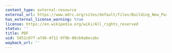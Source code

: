 ```yaml
---
content_type: external-resource
external_url: https://www.mdrc.org/sites/default/files/Building_New_Partnerships_for_Employment.pdf
has_external_license_warning: true
license: https://en.wikipedia.org/wiki/All_rights_reserved
status: ''
title: PDF
uid: 5051c07f-a7d6-4f12-9f9b-00cb9a8ecabc
wayback_url: ''
---
```

